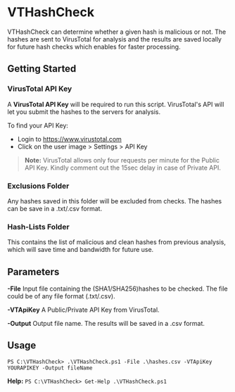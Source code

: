 # VTHashCheck
VTHashCheck can determine whether a given hash is malicious or not. The hashes are sent to VirusTotal for analysis and the results are saved locally for future hash checks which enables for faster processing. 


## Getting Started

### VirusTotal API Key

A **VirusTotal API Key** will be required to run this script. VirusTotal's API will let you submit the hashes to the servers for analysis.

To find your API Key:
- Login to https://www.virustotal.com
- Click on the user image > Settings > API Key

>**Note:** VirusTotal allows only four requests per minute for the Public API Key. Kindly comment out the 15sec delay in case of Private API.



### Exclusions Folder
Any hashes saved in this folder will be excluded from checks. 
The hashes can be save in a .txt/.csv format.

### Hash-Lists Folder
This contains the list of malicious and clean hashes from previous analysis, which will save time and bandwidth for future use.



## Parameters

**-File**  Input file containing the (SHA1/SHA256)hashes to be checked. The file could be of any file format (.txt/.csv). 

**-VTApiKey** A Public/Private API Key from VirusTotal.

**-Output** Output file name. The results will be saved in a .csv format.



## Usage
`PS C:\VTHashCheck> .\VTHashCheck.ps1 -File .\hashes.csv -VTApiKey YOURAPIKEY -Output fileName`

**Help:**
`PS C:\VTHashCheck> Get-Help .\VTHashCheck.ps1`
